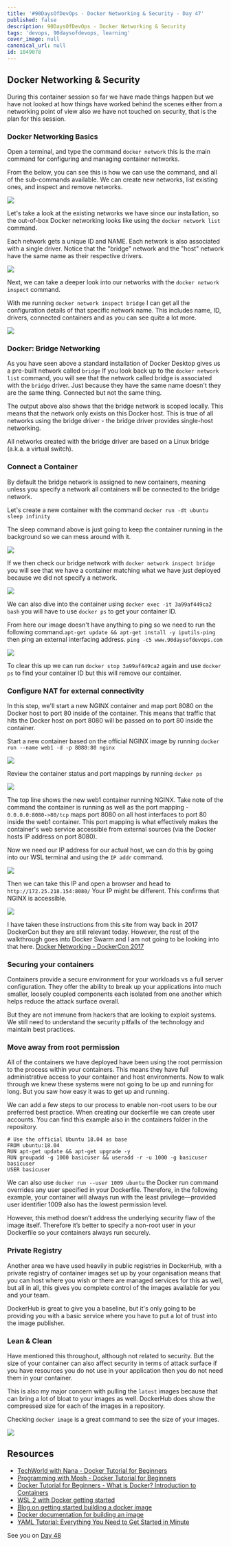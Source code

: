 ```yaml
---
title: '#90DaysOfDevOps - Docker Networking & Security - Day 47'
published: false
description: 90DaysOfDevOps - Docker Networking & Security
tags: 'devops, 90daysofdevops, learning'
cover_image: null
canonical_url: null
id: 1049078
---
```

## Docker Networking & Security

During this container session so far we have made things happen but we have not looked at how things have worked behind the scenes either from a networking point of view also we have not touched on security, that is the plan for this session. 

### Docker Networking Basics 

Open a terminal, and type the command `docker network` this is the main command for configuring and managing container networks. 

From the below, you can see this is how we can use the command, and all of the sub-commands available. We can create new networks, list existing ones, and inspect and remove networks. 

![](Images/Day47_Containers1.png)

Let's take a look at the existing networks we have since our installation, so the out-of-box Docker networking looks like using the `docker network list` command. 

Each network gets a unique ID and NAME. Each network is also associated with a single driver. Notice that the "bridge" network and the "host" network have the same name as their respective drivers.

![](Images/Day47_Containers2.png)

Next, we can take a deeper look into our networks with the `docker network inspect` command. 

With me running `docker network inspect bridge` I can get all the configuration details of that specific network name. This includes name, ID, drivers, connected containers and as you can see quite a lot more. 

![](Images/Day47_Containers3.png)

### Docker: Bridge Networking 

As you have seen above a standard installation of Docker Desktop gives us a pre-built network called `bridge` If you look back up to the `docker network list` command, you will see that the network called bridge is associated with the `bridge` driver. Just because they have the same name doesn't they are the same thing. Connected but not the same thing. 

The output above also shows that the bridge network is scoped locally. This means that the network only exists on this Docker host. This is true of all networks using the bridge driver - the bridge driver provides single-host networking.

All networks created with the bridge driver are based on a Linux bridge (a.k.a. a virtual switch).

### Connect a Container

By default the bridge network is assigned to new containers, meaning unless you specify a network all containers will be connected to the bridge network. 

Let's create a new container with the command `docker run -dt ubuntu sleep infinity`

The sleep command above is just going to keep the container running in the background so we can mess around with it. 

![](Images/Day47_Containers4.png)

If we then check our bridge network with `docker network inspect bridge` you will see that we have a container matching what we have just deployed because we did not specify a network. 

![](Images/Day47_Containers5.png)

We can also dive into the container using `docker exec -it 3a99af449ca2 bash` you will have to use `docker ps` to get your container ID. 

From here our image doesn't have anything to ping so we need to run the following command.`apt-get update && apt-get install -y iputils-ping` then ping an external interfacing address. `ping -c5 www.90daysofdevops.com`

![](Images/Day47_Containers6.png)

To clear this up we can run `docker stop 3a99af449ca2` again and use `docker ps` to find your container ID but this will remove our container. 

### Configure NAT for external connectivity 

In this step, we'll start a new NGINX container and map port 8080 on the Docker host to port 80 inside of the container. This means that traffic that hits the Docker host on port 8080 will be passed on to port 80 inside the container.

Start a new container based on the official NGINX image by running `docker run --name web1 -d -p 8080:80 nginx`

![](Images/Day47_Containers7.png)

Review the container status and port mappings by running `docker ps`

![](Images/Day47_Containers8.png)

The top line shows the new web1 container running NGINX. Take note of the command the container is running as well as the port mapping - `0.0.0.0:8080->80/tcp` maps port 8080 on all host interfaces to port 80 inside the web1 container. This port mapping is what effectively makes the container's web service accessible from external sources (via the Docker hosts IP address on port 8080).

Now we need our IP address for our actual host, we can do this by going into our WSL terminal and using the `IP addr` command. 

![](Images/Day47_Containers9.png)

Then we can take this IP and open a browser and head to `http://172.25.218.154:8080/` Your IP might be different. This confirms that NGINX is accessible. 

![](Images/Day47_Containers10.png)

I have taken these instructions from this site from way back in 2017 DockerCon but they are still relevant today. However, the rest of the walkthrough goes into Docker Swarm and I am not going to be looking into that here. [Docker Networking - DockerCon 2017](https://github.com/docker/labs/tree/master/dockercon-us-2017/docker-networking)

### Securing your containers 

Containers provide a secure environment for your workloads vs a full server configuration. They offer the ability to break up your applications into much smaller, loosely coupled components each isolated from one another which helps reduce the attack surface overall. 

But they are not immune from hackers that are looking to exploit systems. We still need to understand the security pitfalls of the technology and maintain best practices. 

### Move away from root permission 

All of the containers we have deployed have been using the root permission to the process within your containers. This means they have full administrative access to your container and host environments. Now to walk through we knew these systems were not going to be up and running for long. But you saw how easy it was to get up and running. 

We can add a few steps to our process to enable non-root users to be our preferred best practice. When creating our dockerfile we can create user accounts. You can find this example also in the containers folder in the repository. 

```
# Use the official Ubuntu 18.04 as base
FROM ubuntu:18.04
RUN apt-get update && apt-get upgrade -y
RUN groupadd -g 1000 basicuser && useradd -r -u 1000 -g basicuser basicuser
USER basicuser
```

We can also use `docker run --user 1009 ubuntu` the Docker run command overrides any user specified in your Dockerfile. Therefore, in the following example, your container will always run with the least privilege—provided user identifier 1009 also has the lowest permission level.

However, this method doesn’t address the underlying security flaw of the image itself. Therefore it’s better to specify a non-root user in your Dockerfile so your containers always run securely.

### Private Registry

Another area we have used heavily in public registries in DockerHub, with a private registry of container images set up by your organisation means that you can host where you wish or there are managed services for this as well, but all in all, this gives you complete control of the images available for you and your team. 

DockerHub is great to give you a baseline, but it's only going to be providing you with a basic service where you have to put a lot of trust into the image publisher. 

### Lean & Clean 

Have mentioned this throughout, although not related to security. But the size of your container can also affect security in terms of attack surface if you have resources you do not use in your application then you do not need them in your container. 

This is also my major concern with pulling the `latest` images because that can bring a lot of bloat to your images as well. DockerHub does show the compressed size for each of the images in a repository. 

Checking `docker image` is a great command to see the size of your images. 

![](Images/Day47_Containers11.png)

## Resources 

- [TechWorld with Nana - Docker Tutorial for Beginners](https://www.youtube.com/watch?v=3c-iBn73dDE)
- [Programming with Mosh - Docker Tutorial for Beginners](https://www.youtube.com/watch?v=pTFZFxd4hOI)
- [Docker Tutorial for Beginners - What is Docker? Introduction to Containers](https://www.youtube.com/watch?v=17Bl31rlnRM&list=WL&index=128&t=61s)
- [WSL 2 with Docker getting started](https://www.youtube.com/watch?v=5RQbdMn04Oc)
- [Blog on getting started building a docker image](https://stackify.com/docker-build-a-beginners-guide-to-building-docker-images/)
- [Docker documentation for building an image](https://docs.docker.com/develop/develop-images/dockerfile_best-practices/)
- [YAML Tutorial: Everything You Need to Get Started in Minute](https://www.cloudbees.com/blog/yaml-tutorial-everything-you-need-get-started)

See you on [Day 48](day48.md)
